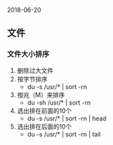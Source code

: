 2018-06-20

## 文件

### 文件大小排序
1. 删除过大文件
2. 按字节排序
    - du -s /usr/* | sort -rn
3. 按兆（M）来排序
    - du -sh /usr/* | sort -rn
4. 选出排在前面的10个
   - du -s /usr/* | sort -rn | head
5. 选出排在后面的10个
   - du -s /usr/* | sort -rn | tail

### 
